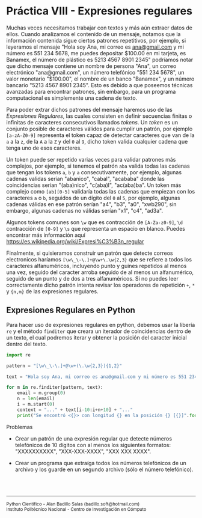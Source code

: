 # Práctica VIII - Expresiones regulares

Muchas veces necesitamos trabajar con textos y más aún extraer datos de ellos. Cuando analizamos el contenido de un mensaje, notamos que la información contenida sigue ciertos patrones repetitivos, por ejemplo, si leyeramos el mensaje "Hola soy Ana, mi correo es ana@gmail.com y mi número es 551 234 5678, me puedes depositar $100.00 en mi tarjeta, es Banamex, el número de plástico es 5213 4567 8901 2345" podríamos notar que dicho mensaje contiene un nombre de persona "Ana", un correo electrónico "ana@gmail.com", un número telefónico "551 234 5678", un valor monetario "$100.00", el nombre de un banco "Banamex", y un número bancario "5213 4567 8901 2345". Esto es debido a que poseemos técnicas avanzadas para encontrar patrones, sin embargo, para un programa computacional es simplemente una cadena de texto.

Para poder extrar dichos patrones del mensaje haremos uso de las *Expresiones Regulares*, las cuales consisten en definir secuencias finitas o infinitas de caracteres consecutivos llamados *tokens*. Un *token* es un conjunto posible de caracteres válidos para cumplir un patrón, por ejemplo `[a-zA-Z0-9]` representa el token capaz de detectar caracteres que van de la `a` a la `z`, de la `A` a la `Z` y del `0` al `9`, dicho token valida cualquier cadena que tenga uno de esos caracteres.

Un token puede ser repetido varias veces para validar patrones más complejos, por ejemplo, si tenemos el patrón `aba` valida todas las cadenas que tengan los tokens `a`, `b` y `a` consecutivamente, por ejemplo, algunas cadenas validas serían "abanico", "cabal", "acababa" donde las coincidencias serían "(aba)nico", "c(aba)l", "ac(aba)ba". Un token más complejo como `[ab][0-5]` validaría todas las cadenas que empiezan con los caracteres `a` o `b`, seguidos de un dígito del `0` al `5`, por ejemplo, algunas cadenas válidas en ese patrón serían "a4", "b3", "a0", "xwb290", sin embargo, algunas cadenas no válidas serían "x1", "c4", "ad3a".

Algunos tokens comunes son `\w` que es contracción de `[A-Za-z0-9]`, `\d` contracción de `[0-9]` y `\s` que representa un espacio en blanco. Puedes encontrar más información aquí https://es.wikipedia.org/wiki/Expresi%C3%B3n_regular

Finalmente, si quisieramos construir un patrón que detecte correos electronicos haríamos `[\w\_\-\.]+@\w+\.\w{2,3}` que se refiere a todos los caracteres alfanuméricos, incluyendo punto y guines repetidos al menos una vez, seguido del caracter arroba seguido de al menos un alfanumérico, seguido de un punto y de dos a tres alfanuméricos. Si no puedes leer correctamente dicho patrón intenta revisar los operadores de repetición `+`, `*` y `{n,m}` de las expresiones regulares.

## Expresiones Regulares en Python

Para hacer uso de expresiones regulares en python, debemos usar la libería `re` y el método `finditer` que creara un iterador de coincidencias dentro de un texto, el cual podremos iterar y obtener la posición del caracter inicial dentro del texto.

~~~py
import re

pattern = "[\w\_\-\.]+@\w+(\.\w{2,3}){1,2}"

text = "Hola soy Ana, mi correo es ana@gmail.com y mi número es 551 234 5678, me puedes depositar $100.00 en mi tarjeta, es Banamex, el número de plástico es 5213 4567 8901 2345"

for m in re.finditer(pattern, text):
    email = m.group(0)
    n = len(email)
    i = m.start(0)
    context = "..." + text[i-10:i+n+10] + "..."
    print("Se encontró <{}> con longitud {} en la posición {} [{}]".format(email, n, i, context))
~~~

Problemas

* Crear un patrón de una expresión regular que detecte números telefónicos de 10 dígitos con al menos los siguientes formatos: "XXXXXXXXXX", "XXX-XXX-XXXX", "XXX XXX XXXX".

* Crear un programa que extraíga todos los números telefónicos de un archivo y los guarde en un segundo archivo (sólo el número telefónico). 

<br><br>
<hr>
<small>
Python Científico - Alan Badillo Salas (badillo.soft@hotmail.com)<br>
Instituto Politécnico Nacional - Centro de Investigación en Cómputo
</small>
